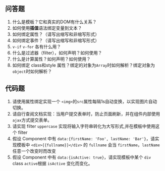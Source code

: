 

## 问答题

1. 什么是模板？它和真实的DOM有什么关系？
2. 如何使用**插值**语法绑定变量到文本？
3. 如何绑定属性？（请写出缩写和非缩写形式）
4. 如何绑定事件？（请写出缩写和非缩写形式）
5. `v-if` `v-for` 各有什么用？
6. 什么是过滤器（filter），如何声明？如何使用？
7. 什么是计算属性？如何声明？如何使用？
8. 如何绑定 class和style 属性？绑定的对象为`Array`时如何解析？绑定对象为`object`时如何解析？

## 代码题

1. 请使用属性绑定实现一个 `<img>`的`src`属性每隔1s自动变换，以实现图片自动切换。
2. 请自行查阅文档实现：当用户提交表单时，防止页面刷新，并在组件内部使用`ajax`方式提交表单。
3. 请实现 filter `uppercase` 实现将输入字符串转化为大写形式,并在模板中使用这个 filter
4. 假设 Component 中有 `data:{firstName: 'Foo', lastName: 'Bar'}`，请实现模板中 `<div>{{fullname}}</div>` 的 `fullname` 会当 `firstName`，`lastName` 任意一个改变时而改变
5. 假设 Component 中有 `data:{isActive: true}`，请实现模板中某个 `div` class `active`根据 `isActive` 变化而变化。